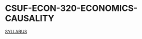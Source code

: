 # CSUF-ECON-320-ECONOMICS-CAUSALITY

[SYLLABUS](https://github.com/jlursenbach?tab=repositories)

[]()
